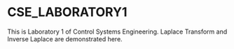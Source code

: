 # CSE_LABORATORY1
This is Laboratory 1 of Control Systems Engineering. Laplace Transform and Inverse Laplace are demonstrated here.
